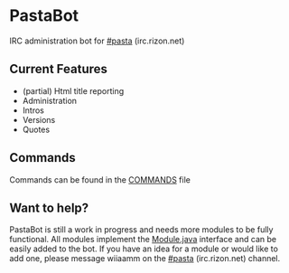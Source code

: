 # PastaBot
IRC administration bot for [#pasta](irc://irc.rizon.net/#pasta) (irc.rizon.net)

## Current Features
- (partial) Html title reporting
- Administration
- Intros
- Versions
- Quotes

## Commands
Commands can be found in the [COMMANDS](COMMANDS.md) file

## Want to help?
PastaBot is still a work in progress and needs more modules to be fully functional. 
All modules implement the [Module.java](Module.java) interface and can be easily added to the bot.
If you have an idea for a module or would like to add one, please message wiiaamm on the [#pasta](irc://irc.rizon.net/#pasta) (irc.rizon.net) channel.
